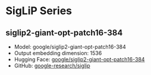 # SigLiP Series

## siglip2-giant-opt-patch16-384
- Model: google/siglip2-giant-opt-patch16-384
- Output embedding dimension: 1536
- Hugging Face: [google/siglip2-giant-opt-patch16-384](https://huggingface.co/google/siglip2-giant-opt-patch16-384)
- GitHub: [google-research/siglip](https://github.com/google-research/siglip) 